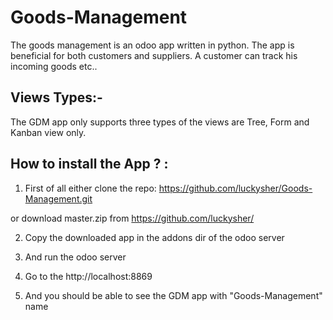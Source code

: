 # Goods-Management
The goods management is an odoo app written in python. The app is beneficial for both customers and suppliers. A customer can
track his incoming goods etc..


Views Types:-
-------------

The GDM app only supports three types of the views are Tree, Form and Kanban view only.


How to install the App ? :
-----------------------

1. First of all either clone the repo:
  https://github.com/luckysher/Goods-Management.git

  or download master.zip from https://github.com/luckysher/

2. Copy the downloaded app in the addons dir of the odoo server

3. And run the odoo server

4. Go to the http://localhost:8869

5. And you should be able to see the GDM app with "Goods-Management" name
